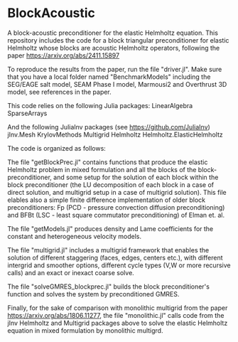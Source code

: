 # BlockAcoustic
A block-acoustic preconditioner for the elastic Helmholtz equation. This repository includes the code for a block triangular preconditioner for elastic Helmholtz whose blocks are acoustic Helmholtz operators, following the paper https://arxiv.org/abs/2411.15897

To reproduce the results from the paper, run the file "driver.jl". Make sure that you have a local folder named "BenchmarkModels" including the SEG/EAGE salt model, SEAM Phase I model, Marmousi2 and Overthrust 3D model, see references in the paper.

This code relies on the following Julia packages:
LinearAlgebra
SparseArrays

And the following JuliaInv packages  (see https://github.com/JuliaInv)
jInv.Mesh
KrylovMethods
Multigrid
Helmholtz
Helmholtz.ElasticHelmholtz

The code is organized as follows:

The file "getBlockPrec.jl" contains functions that produce the elastic Helmholtz problem in mixed formulation and all the blocks of the block-preconditioner, and some setup for the solution of each block within the block preconditioner (the LU decomposition of each block in a case of direct solution, and multigrid setup in a case of multigrid solution). This file elables also a simple finite difference implementation of older block preconditioners: Fp (PCD - pressure convection diffusion preconditioning) and BFBt (LSC - least square commutator preconditioning) of Elman et. al.

The file "getModels.jl" produces density and Lame coefficients for the constant and heterogeneous velocity models.

The file "multigrid.jl" includes a multigrid framework that enables the solution of different staggering (faces, edges, centers etc.), with different intergrid and smoother options, different cycle types (V,W or more recursive calls) and an exact or inexact coarse solve.

The file "solveGMRES_blockprec.jl" builds the block preconditioner's function and solves the system by preconditioned GMRES.

Finally, for the sake of comparison with monolithic multigrid from the paper https://arxiv.org/abs/1806.11277, the file "monolithic.jl" calls code from the jInv Helmholtz and Multigrid packages above to solve the elastic Helmholtz equation in mixed formulation by monolithic multigrd.
